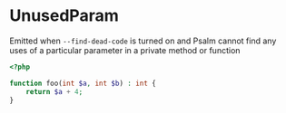 # UnusedParam

Emitted when `--find-dead-code` is turned on and Psalm cannot find any uses of a particular parameter in a private method or function

```php
<?php

function foo(int $a, int $b) : int {
    return $a + 4;
}
```
